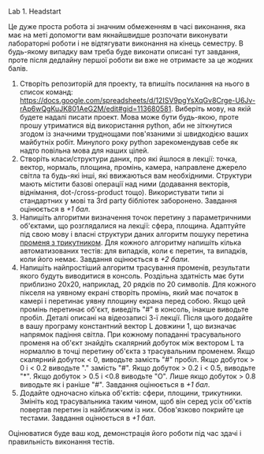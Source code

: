 Lab 1. Headstart

Це дуже проста робота зі значним обмеженням в часі виконання, яка має на меті допомогти вам якнайшвидше розпочати виконувати лабораторні роботи і не відтягувати виконання на кінець семестру. В будь-якому випадку вам треба буде виконати описані тут завдання, проте після дедлайну першої роботи ви вже не отримаєте за це жодних балів.

  1. Створіть репозиторій для проекту, та впишіть посилання на нього в список команд: https://docs.google.com/spreadsheets/d/12ISV9pgYsXqGv8Crge-U6Jv-rAp6wQgKuJK801AeG2M/edit#gid=113680581. Виберіть мову, на якій будете надалі писати проект. Мова може бути будь-якою, проте прошу утриматися від використання python, аби не зіткнутися згодом із значними труднощами пов'язаними зі швидкодією ваших майбутніх робіт. Минулого року python зарекомендував себе як надто повільна мова для наших цілей.
  2. Створіть класи/структури даних, про які йшлося в лекції: точка, вектор, нормаль, площина, промінь, камера, направлене джерело світла та будь-які інші, які ввижаються вам необхідними. Структури мають містити базові операції над ними (додавання векторів, віднімання, dot-/cross-product тощо). Використувати типи зі стандартних у мові та 3rd party бібліотек заборонено. Завдання оцінюється в *+1 бал*.
  3. Напишіть алгоритми визначення точок перетину з параметричними об'єктами, що розглядалися на лекції: сфера, площина. Адаптуйте під свою мову і власні структури даних алгоритм пошуку перетина [променя з трикутником](https://en.wikipedia.org/wiki/M%C3%B6ller%E2%80%93Trumbore_intersection_algorithm). Для кожного алгоритму напишіть кілька автоматизованих тестів: для випадків, коли є перетин, та випадків, коли його немає. Завдання оцінюється в *+2 бали*.
  4. Напишіть найпростіший алгоритм трасування променів, результати якого будуть виводитися в консоль. Роздільна здатність має бути приблизно 20х20, наприклад, 20 рядків по 20 символів. Для кожного пікселя на уявному екрані створіть промінь, який має початок в камері і перетинає уявну площину екрана перед собою. Якщо цей промінь перетинає об'єкт, виведіть "#" в консоль, інакше виводьте пробіл. Деталі описані на відеозаписі 3-ї лекції.
     Після цього додайте в вашу програму константний вектор L довжини 1, що визначає напрямок падіння світла. При кожному попаданні трасувального променя на об'єкт знайдіть скалярний добуток між вектором L та нормаллю в точці перетину об'єкта з трасувальним променем. Якщо скалярний добуток < 0, виводьте замість "#" пробіл. Якщо добуток > 0 і < 0.2 виводьте "." замість "#". Якщо добуток > 0.2 і < 0.5, виводьте "*". Якщо добуток > 0.5 і <0.8 виводьте "O". Лише якщо добуток > 0.8 виводьте як і раніше "#".
     Завдання оцінюється в *+1 бал*.
  5. Додайте одночасно кілька об'єктів: сфери, площини, трикутники. Змініть код трасувальника таким чином, щоб він серед усіх об'єктів повертав перетин із найближчим із них. Обов'язково покрийте це тестами. Завдання оцінюється в *+1 бал*.

Оцінюватися буде ваш код, демонстрація його роботи під час здачі і правильність виконання тестів.